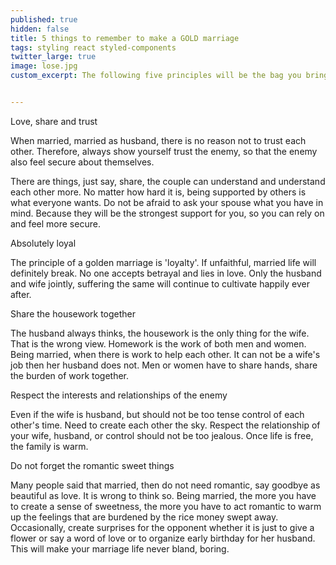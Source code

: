 ```yaml
---
published: true
hidden: false
title: 5 things to remember to make a GOLD marriage
tags: styling react styled-components
twitter_large: true
image: lose.jpg
custom_excerpt: The following five principles will be the bag you bring to help you always have a happy marriage.


---
```


Love, share and trust

When married, married as husband, there is no reason not to trust each other. Therefore, always show yourself trust the enemy, so that the enemy also feel secure about themselves.

There are things, just say, share, the couple can understand and understand each other more. No matter how hard it is, being supported by others is what everyone wants. Do not be afraid to ask your spouse what you have in mind. Because they will be the strongest support for you, so you can rely on and feel more secure.

Absolutely loyal

The principle of a golden marriage is 'loyalty'. If unfaithful, married life will definitely break. No one accepts betrayal and lies in love. Only the husband and wife jointly, suffering the same will continue to cultivate happily ever after.

Share the housework together

The husband always thinks, the housework is the only thing for the wife. That is the wrong view. Homework is the work of both men and women. Being married, when there is work to help each other. It can not be a wife's job then her husband does not. Men or women have to share hands, share the burden of work together.

Respect the interests and relationships of the enemy

Even if the wife is husband, but should not be too tense control of each other's time. Need to create each other the sky. Respect the relationship of your wife, husband, or control should not be too jealous. Once life is free, the family is warm.

Do not forget the romantic sweet things

Many people said that married, then do not need romantic, say goodbye as beautiful as love. It is wrong to think so. Being married, the more you have to create a sense of sweetness, the more you have to act romantic to warm up the feelings that are burdened by the rice money swept away. Occasionally, create surprises for the opponent whether it is just to give a flower or say a word of love or to organize early birthday for her husband. This will make your marriage life never bland, boring.